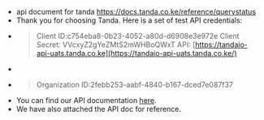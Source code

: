 - api document for tanda https://docs.tanda.co.ke/reference/querystatus
- Thank you for choosing Tanda. Here is a set of test API credentials:
- > Client ID:c754eba8-0b23-4052-a80d-d6908e3e972e
  Client Secret: VVcxyZ2gYeZMtS2mWHBoQWxT
  API: [https://tandaio-api-uats.tanda.co.ke](https://tandaio-api-uats.tanda.co.ke/)
-
- > Organization ID:2febb253-aabf-4840-b167-dced7e087f37
- You can find our API documentation [here](https://docs.tanda.co.ke/).
- We have also attached the API doc for reference.